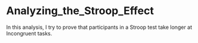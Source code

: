 # Analyzing_the_Stroop_Effect
In this analysis, I try to prove that participants in a Stroop test take longer at Incongruent tasks. 
